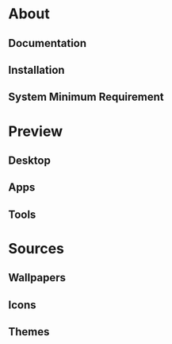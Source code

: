 # About
  ## Documentation
  ## Installation
  ## System Minimum Requirement
# Preview
  ## Desktop
  ## Apps
  ## Tools
# Sources
  ## Wallpapers
  ## Icons
  ## Themes
